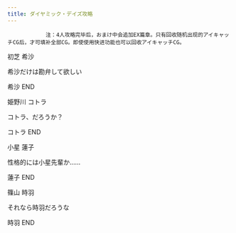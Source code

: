 ```yaml
---
title: ダイヤミック・デイズ攻略
---
```


                注：4人攻略完毕后，おまけ中会追加EX篇章。只有回收随机出现的アイキャッチCG后，才可填补全部CG。即使使用快进功能也可以回收アイキャッチCG。

初芝 希沙 

希沙だけは勘弁して欲しい

希沙 END

姫野川 コトラ

コトラ、だろうか？

コトラ END

小星 蓮子

性格的には小星先輩か……

蓮子 END

篠山 時羽

それなら時羽だろうな

時羽 END
              
